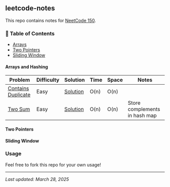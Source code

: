 ## leetcode-notes

This repo contains notes for [NeetCode 150](https://neetcode.io/practice?tab=neetcode150).

### 📁 Table of Contents

- [Arrays](#arrays-and-hashing)
- [Two Pointers](#two-pointers)
- [Sliding Window](#sliding-window)


#### Arrays and Hashing

| Problem | Difficulty | Solution | Time | Space | Notes |
|---------|------------|------|-------|-------|-------|
| [Contains Duplicate](https://leetcode.com/problems/contains-duplicate/) | Easy | [Solution](arrays/contains.md) |O(n) | O(n) |  |
| [Two Sum](https://leetcode.com/problems/two-sum/) | Easy | [Solution](arrays/two-sum.md) |O(n) | O(n) | Store complements in hash map |

#### Two Pointers

#### Sliding Window


### Usage

Feel free to fork this repo for your own usage!

---

*Last updated: March 28, 2025*